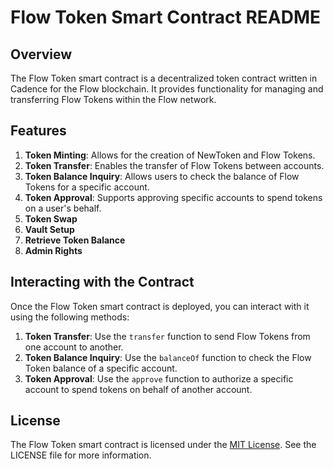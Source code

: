 # Flow Token Smart Contract README

## Overview

The Flow Token smart contract is a decentralized token contract written in Cadence for the Flow blockchain. It provides functionality for managing and transferring Flow Tokens within the Flow network.

## Features

1. **Token Minting**: Allows for the creation of NewToken and Flow Tokens.
2. **Token Transfer**: Enables the transfer of Flow Tokens between accounts.
3. **Token Balance Inquiry**: Allows users to check the balance of Flow Tokens for a specific account.
4. **Token Approval**: Supports approving specific accounts to spend tokens on a user's behalf.
5. **Token Swap**
6. **Vault Setup**
7. **Retrieve Token Balance**
8. **Admin Rights**

## Interacting with the Contract

Once the Flow Token smart contract is deployed, you can interact with it using the following methods:

1. **Token Transfer**: Use the `transfer` function to send Flow Tokens from one account to another.
2. **Token Balance Inquiry**: Use the `balanceOf` function to check the Flow Token balance of a specific account.
3. **Token Approval**: Use the `approve` function to authorize a specific account to spend tokens on behalf of another account.

## License

The Flow Token smart contract is licensed under the [MIT License](https://opensource.org/licenses/MIT). See the LICENSE file for more information.